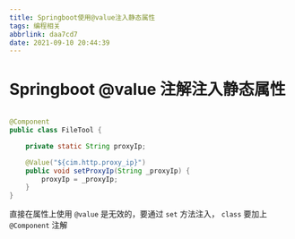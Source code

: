 ```yaml
---
title: Springboot使用@value注入静态属性
tags: 编程相关
abbrlink: daa7cd7
date: 2021-09-10 20:44:39
---
```

# Springboot @value 注解注入静态属性

``` java

@Component
public class FileTool {

    private static String proxyIp;

    @Value("${cim.http.proxy_ip}")
    public void setProxyIp(String _proxyIp) {
        proxyIp = _proxyIp;
    }
}

```

直接在属性上使用 `@value` 是无效的，要通过 `set` 方法注入， `class` 要加上 `@Component` 注解
